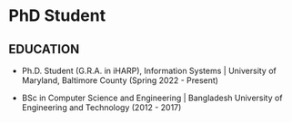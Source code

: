 # PhD Student
## EDUCATION

- Ph.D. Student (G.R.A. in iHARP), Information Systems | University of Maryland, Baltimore County (Spring 2022 - Present)

- BSc in Computer Science and Engineering | Bangladesh University of Engineering and Technology (2012 - 2017)




